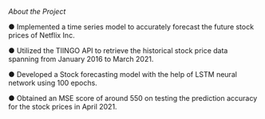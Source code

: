 
_About the Project_

●	Implemented a time series model to accurately forecast the future stock prices of Netflix Inc.

●	Utilized the TIINGO API to retrieve the historical stock price data spanning from January 2016 to March 2021.

●	Developed a Stock forecasting model with the help of LSTM neural network using 100 epochs.

●	Obtained an MSE score of around 550 on testing the prediction accuracy for the stock prices in April 2021.

